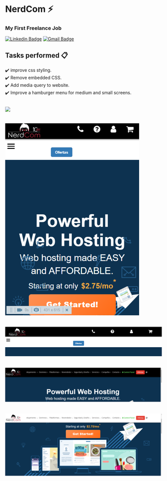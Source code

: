 # NerdCom ⚡️

### My First Freelance Job

[![Linkedin Badge](https://img.shields.io/badge/-rojasarmando-blue?style=flat-square&logo=Linkedin&logoColor=white&link=https://www.linkedin.com/in/rojasarmando/)](https://www.linkedin.com/in/rojasarmando/)
[![Gmail Badge](https://img.shields.io/badge/-armando.develop@gmail.com-c14438?style=flat-square&logo=Gmail&logoColor=white&link=mailto:armando.develop@gmail.com)](mailto:armando.develop@gmail.com)

## Tasks performed 📋

✔️ improve css styling.\
✔️ Remove embedded CSS.\
✔️ Add media query to website.\
✔️ Improve a hamburger menu for medium and small screens.
<br> <br>

<img src="images/cap.png" >
<br> <br> <br>
<img src="images/img1.png" >
<br> <br> <br>
<img src="images/img2.png" >
<br> <br> <br>
<img src="images/img3.png" >
<br> <br> <br>
<img src="images/img4.png" >

